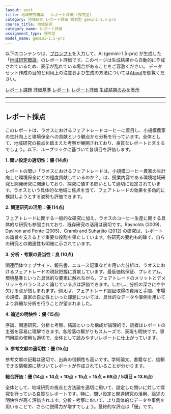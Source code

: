 ```yaml
---
layout: post
title: 地域研究概論 - レポート評価 (探究型)
category: 地域研究 レポート評価 探究型 gemini-1.5-pro
course_title: 地域研究
category_name: レポート評価
assignment_type: 探究型
model_name: gemini-1.5-pro
---
```


以下のコンテンツは、[プロンプト](https://github.com/takedatoshiyuki/synthetic_assignments/tree/main/generated/地域研究/gemini-1.5-pro/prompt_レポート評価-探究型.md)を入力して、AI (gemini-1.5-pro) が生成した「[地域研究概論](/contents/地域研究/)」のレポート評価です。このページは生成結果から自動的に作成されているため、表示が乱れている場合があることをご容赦ください。
データセット作成の目的と利用上の注意および生成の方法については[About](/About)を御覧ください。

[レポート課題](../レポート課題-探究型)
[評価基準](../評価基準-探究型)
[レポート](../レポート-探究型)
[レポート評価](../レポート評価-探究型)
[生成結果のみを表示](https://github.com/takedatoshiyuki/synthetic_assignments/tree/main/generated/地域研究/gemini-1.5-pro/レポート評価-探究型.md)
  

***
***
  
## レポート採点

このレポートは、ラオスにおけるフェアトレードコーヒーに着目し、小規模農家の生計向上と環境保全への貢献という観点から分析を行っています。全体として、地域研究の視点を踏まえた考察が展開されており、良質なレポートと言えるでしょう。以下、ルーブリックに基づいて各項目を評価します。

**1. 問い設定の適切性：優 (14点)**

レポートの問い「ラオスにおけるフェアトレードは、小規模コーヒー農家の生計向上と環境保全にどの程度貢献しているのか？」は、授業内容である環境地域研究と開発研究に関連しており、探究に値する問いとして適切に設定されています。ラオスという具体的な地域に焦点を当て、フェアトレードの効果を多角的に検討しようとする姿勢も評価できます。

**2. 関連研究の活用：優 (14点)**

フェアトレードに関する一般的な研究に加え、ラオスのコーヒー生産に関する具体的な研究も参照されており、既存研究の活用は適切です。Raynolds (2009)、Daviron and Ponte (2005)、Cramb and Suharjito (2012) の研究は、レポートの論旨を支える上で重要な役割を果たしています。各研究の要約も的確で、自らの研究との関連性も明確に示されています。

**3. 分析・考察の妥当性：良 (10点)**

関連団体ウェブサイト、報告書、ニュース記事などを用いた分析は、ラオスにおけるフェアトレードの現状把握に貢献しています。最低価格保証、プレミアム、環境基準といった具体的な要素に触れながら、フェアトレードのメリットとデメリットをバランスよく論じている点は評価できます。しかし、分析の深さにやや欠ける点が惜しまれます。例えば、フェアトレード認証取得の費用と手間、市場の規模、農家の自立性といった課題については、具体的なデータや事例を用いてより詳細な分析を行うことが望まれました。

**4. 論述の明快性：優 (15点)**

序論、関連研究、分析と考察、結論といった構成が論理的で、読者はレポートの主張を容易に理解できます。各段落の繋がりもスムーズで、表現も明快です。専門用語の使用も適切で、全体として読みやすいレポートに仕上がっています。

**5. 参考文献の適切性：優 (15点)**

参考文献の記載は適切で、出典の信頼性も高いです。学術論文、書籍など、信頼できる情報源に基づいてレポートが作成されていることが分かります。

**総合評価：優 (14点 + 14点 + 10点 + 15点 + 15点 = 68点 / 5項目 = 13.6点)**

全体として、地域研究の視点と方法論を適切に用いて、設定した問いに対して探究を行っている良質なレポートです。特に、問い設定と関連研究の活用、論述の明快性が高く評価されます。分析・考察において、より具体的なデータや事例を用いることで、さらに説得力が増すでしょう。最終的な評点は「優」です。
